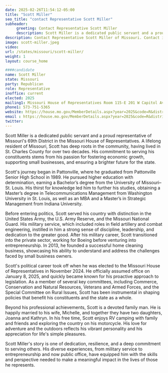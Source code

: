 ```yaml
---
date: 2025-02-26T11:54:12-05:00
title: "Scott Miller"
seo_title: "contact Representative Scott Miller"
subheader:
     greeting: Contact Representative Scott Miller
     description: Scott Miller is a dedicated public servant and a proud representative of Missouri's 69th District in the Missouri House of Representatives. He assumed office on January 8, 2025. His current term ends on January 6, 2027.
description: Contact Representative Scott Miller of Missouri. Contact information for Scott Miller includes email address, phone number, and mailing address.
image: scott-miller.jpeg
video:
url: /states/missouri/scott-miller/
weight: 1
layout: course_home

####candidate
name: Scott Miller
state: Missouri
party: Republican
role: Representative
inoffice: current
elected: 2025
mailing1: Missouri House of Representatives Room 115-E 201 W Capitol Ave Jefferson City, MO 65101
phone1: 573-751-5365
website: https://house.mo.gov/MemberDetails.aspx?year=2025&code=R&district=069/
email : https://house.mo.gov/MemberDetails.aspx?year=2025&code=R&district=069/
twitter: 
---
```

Scott Miller is a dedicated public servant and a proud representative of Missouri's 69th District in the Missouri House of Representatives. A lifelong resident of Missouri, Scott has deep roots in the community, having lived in St. Charles County for over two decades. His commitment to serving his constituents stems from his passion for fostering economic growth, supporting small businesses, and ensuring a brighter future for the state.

Scott's journey began in Pattonville, where he graduated from Pattonville Senior High School in 1989. He pursued higher education with determination, earning a Bachelor’s degree from the University of Missouri–St. Louis. His thirst for knowledge led him to further his studies, obtaining a Master’s degree in Telecommunications Management from Washington University in St. Louis, as well as an MBA and a Master’s in Strategic Management from Indiana University.

Before entering politics, Scott served his country with distinction in the United States Army, the U.S. Army Reserve, and the Missouri National Guard. His military service, which included roles in field artillery and combat engineering, instilled in him a strong sense of discipline, leadership, and dedication to the greater good. After his military career, Scott transitioned into the private sector, working for Boeing before venturing into entrepreneurship. In 2013, he founded a successful home cleaning business, showcasing his ability to understand and address the challenges faced by small business owners.

Scott's political career took off when he was elected to the Missouri House of Representatives in November 2024. He officially assumed office on January 8, 2025, and quickly became known for his proactive approach to legislation. As a member of several key committees, including Commerce, Conservation and Natural Resources, Veterans and Armed Forces, and the Special Committee on Rural Issues, Scott has been instrumental in shaping policies that benefit his constituents and the state as a whole.

Beyond his professional achievements, Scott is a devoted family man. He is happily married to his wife, Michelle, and together they have two daughters, Joanna and Kathryn. In his free time, Scott enjoys RV camping with family and friends and exploring the country on his motorcycle. His love for adventure and the outdoors reflects his vibrant personality and his appreciation for life's simple pleasures.

Scott Miller's story is one of dedication, resilience, and a deep commitment to serving others. His diverse experiences, from military service to entrepreneurship and now public office, have equipped him with the skills and perspective needed to make a meaningful impact in the lives of those he represents.

